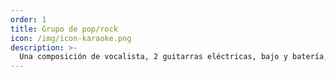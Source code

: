 ```yaml
---
order: 1
title: Grupo de pop/rock
icon: /img/icon-karaoke.png
description: >-
  Una composición de vocalista, 2 guitarras eléctricas, bajo y batería, con un toque rockero y canalla, que te hará participar y bailar con los temas más sonados de los 80 (aunque sean de otra época, nosotros siempre decimos que son de los 80).
---
```

